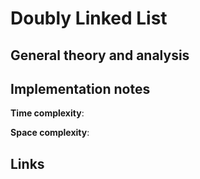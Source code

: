 # Doubly Linked List

## General theory and analysis

## Implementation notes

**Time complexity**:

**Space complexity**:

## Links

